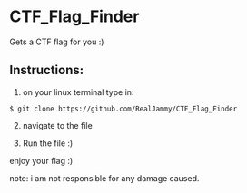 # CTF_Flag_Finder
Gets a CTF flag for you :)



## Instructions:


1. on your linux terminal type in:

```
$ git clone https://github.com/RealJammy/CTF_Flag_Finder
```

2. navigate to the file



3. Run the file :)



enjoy your flag :)




note: i am not responsible for any damage caused.
